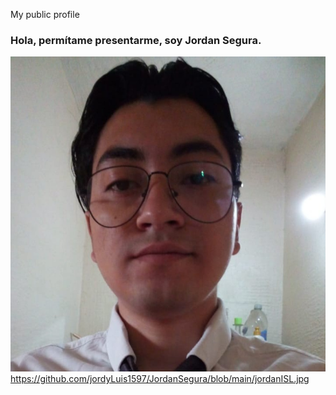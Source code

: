 My public profile
### Hola, permítame presentarme, soy Jordan Segura.

![JordanSegura](https://github.com/jordyLuis1597/JordanSegura/blob/main/jordanISL.jpg)https://github.com/jordyLuis1597/JordanSegura/blob/main/jordanISL.jpg 
